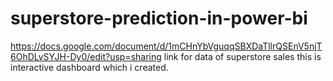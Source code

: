 # superstore-prediction-in-power-bi
https://docs.google.com/document/d/1mCHnYbVguqqSBXDaTllrQSEnV5njT6OhDLvSYJH-Dy0/edit?usp=sharing
link for data of superstore sales
this is interactive dashboard which i created.
